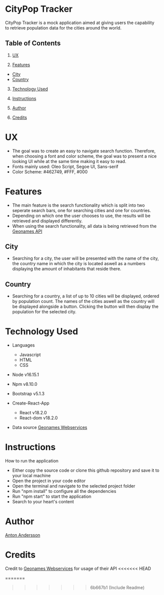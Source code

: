 # CityPop Tracker

CityPop Tracker is a mock application aimed at giving users the capability to retrieve population data for the cities around the world.

## Table of Contents

1. [UX](#ux)

2. [Features](#features)
  - [City](#city)
  - [Country](#country)

3. [Technology Used](#technology-used)

4. [Instructions](#instructions)

5. [Author](#author)

6. [Credits](#credits)

# UX
- The goal was to create an easy to navigate search function. Therefore, when choosing a font and color scheme, the goal was to present a nice looking UI while at the same time making it easy to read.
- Fonts mainly used: Oleo Script, Segoe UI, Sans-serif
- Color Scheme: #462749, #FFF, #000

# Features
- The main feature is the search functionality which is split into two seperate search bars, one for searching cities and one for countries. 
- Depending on which one the user chooses to use, the results will be retrieved and displayed differently.
- When using the search functionality, all data is being retrieved from the [Geonames API](https://www.geonames.org/)

## City
- Searching for a city, the user will be presented with the name of the city, the country name in which the city is located aswell as a numbers displaying the amount of inhabitants that reside there.

## Country
- Searching for a country, a list of up to 10 cities will be displayed, ordered by population count. The names of the cities aswell as the country will be displayed alongside a button. Clicking the button will then display the population for the selected city.

# Technology Used
- Languages
  - Javascript
  - HTML
  - CSS
  
- Node v16.15.1
- Npm v8.10.0
- Bootstrap v5.1.3
- Create-React-App 
  - React v18.2.0
  - React-dom v18.2.0
  
 - Data source [Geonames Webservices](https://www.geonames.org/)

# Instructions

How to run the application
- Either copy the source code or clone this github repository and save it to your local machine
- Open the project in your code editor
- Open the terminal and navigate to the selected project folder
- Run "npm install" to configure all the dependencies 
- Run "npm start" to start the application
- Search to your heart's content

# Author
[Anton Andersson](https://github.com/Ksson96)

# Credits
Credit to [Geonames Webservices](https://www.geonames.org/) for usage of their API
<<<<<<< HEAD

=======
>>>>>>> 6b667b1 (Include Readme)
